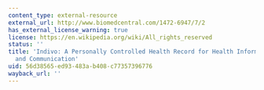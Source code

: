 ```yaml
---
content_type: external-resource
external_url: http://www.biomedcentral.com/1472-6947/7/2
has_external_license_warning: true
license: https://en.wikipedia.org/wiki/All_rights_reserved
status: ''
title: 'Indivo: A Personally Controlled Health Record for Health Information Exchange
  and Communication'
uid: 56d38565-ed93-483a-b408-c77357396776
wayback_url: ''
---
```

